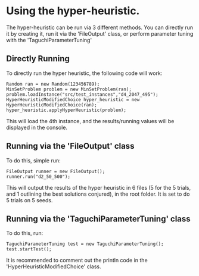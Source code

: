 # Using the hyper-heuristic.
The hyper-heuristic can be run via 3 different methods. You can directly run it by creating it, run it via the 'FileOutput' class, or perform parameter tuning with the 'TaguchiParameterTuning'

## Directly Running
To directly run the hyper heuristic, the following code will work:
             
    Random ran = new Random(123456789);
    MinSetProblem problem = new MinSetProblem(ran);
    problem.loadInstance("src/test_instances","d4_2047_495");
    HyperHeuristicModifiedChoice hyper_heuristic = new HyperHeuristicModifiedChoice(ran);
    hyper_heuristic.applyHyperHeuristic(problem);

This will load the 4th instance, and the results/running values will be displayed in the console. 

## Running via the 'FileOutput' class
To do this, simple run:

    FileOutput runner = new FileOutput();
    runner.run("d2_50_500");

This will output the results of the hyper heuristic in 6 files (5 for the 5 trials, and 1 outlining the best solutions conjured), in the root folder. It is set to do 5 trials on 5 seeds.

## Running via the 'TaguchiParameterTuning' class
To do this, run:

    TaguchiParameterTuning test = new TaguchiParameterTuning();
    test.startTest();

It is recommended to comment out the println code in the 'HyperHeuristicModifiedChoice' class.
